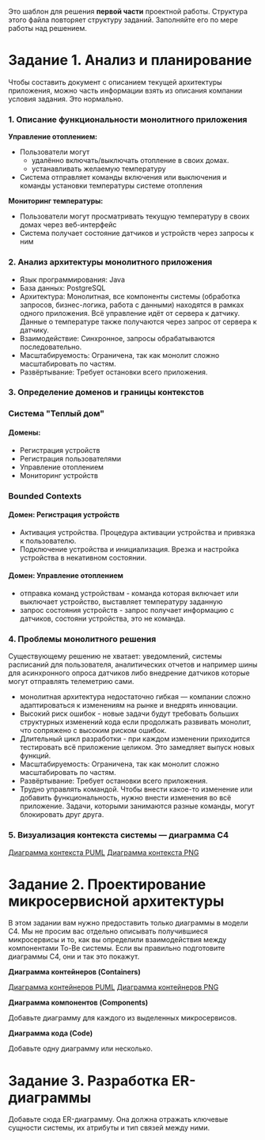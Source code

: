 Это шаблон для решения **первой части** проектной работы. Структура этого файла повторяет структуру заданий. Заполняйте его по мере работы над решением.

# Задание 1. Анализ и планирование

Чтобы составить документ с описанием текущей архитектуры приложения, можно часть информации взять из описания компании условия задания. Это нормально.

### 1. Описание функциональности монолитного приложения

**Управление отоплением:**

- Пользователи могут 
    - удалённо включать/выключать отопление в своих домах.
    - устанавливать желаемую температуру
- Система отправляет команды включения или выключения  и команды установки температуры системе отопления


**Мониторинг температуры:**

- Пользователи могут просматривать текущую температуру в своих домах через веб-интерфейс
- Система получает состояние датчиков и устройств через запросы к ним

### 2. Анализ архитектуры монолитного приложения

 - Язык программирования: Java
 - База данных: PostgreSQL
 - Архитектура: Монолитная, все компоненты системы (обработка запросов, бизнес-логика, работа с данными) находятся в рамках одного приложения. Всё управление идёт от сервера к датчику. Данные о температуре также получаются через запрос от сервера к датчику.
 - Взаимодействие: Синхронное, запросы обрабатываются последовательно.
 - Масштабируемость: Ограничена, так как монолит сложно масштабировать по частям.
 - Развёртывание: Требует остановки всего приложения.


### 3. Определение доменов и границы контекстов
### Система "Теплый дом"
#### Домены:
 - Регистрация устройств
 - Регистрация пользователями
 - Управление отоплением
 - Мониторинг устройств

### Bounded Contexts
#### Домен: Регистрация устройств
 - Активация устройства. Процедура активации устройства и привязка к пользователю.
 - Подключение устройства и инициализация. Врезка и настройка устройства в некативном состоянии.

#### Домен: Управление отоплением
 - отправка команд устройствам - команда которая включает или выключает устройство, выставляет температуру заданную
 - запрос состояния устройств - запрос получает информацию с датчиков, состояни устройства, это не команда.

### **4. Проблемы монолитного решения**
Существующему решению не хватает: уведомлений, системы расписаний для пользователя, аналитических отчетов и например шины для асинхронного опроса датчиков либо внедрение датчиков которые могут отправлять телеметрию сами.

- монолитная архитектура недостаточно гибкая — компании сложно адаптироваться к изменениям на рынке и внедрять инновации.
 - Высокий риск ошибок  - новые задачи будут требовать больших структурных изменений кода если продолжать развивать монолит, что сопряжено с высоким риском ошибок.
 - Длительный цикл разработки - при каждом изменении приходится тестировать всё приложение целиком. Это замедляет выпуск новых функций.
 - Масштабируемость: Ограничена, так как монолит сложно масштабировать по частям.
 - Развёртывание: Требует остановки всего приложения.
 - Трудно управлять командой. Чтобы внести какое-то изменение или добавить функциональность, нужно внести изменения во всё приложение. Задачи, которыми занимаются разные команды, могут блокировать друг друга.

### 5. Визуализация контекста системы — диаграмма С4

[Диаграмма контекста PUML](https://github.com/vbaglay/architecture-sprint-3/blob/sprint_3/task1/diagram-context.puml)
[Диаграмма контекста PNG](https://github.com/vbaglay/architecture-sprint-3/blob/sprint_3/task1/diagram-context.png)

# Задание 2. Проектирование микросервисной архитектуры

В этом задании вам нужно предоставить только диаграммы в модели C4. Мы не просим вас отдельно описывать получившиеся микросервисы и то, как вы определили взаимодействия между компонентами To-Be системы. Если вы правильно подготовите диаграммы C4, они и так это покажут.

**Диаграмма контейнеров (Containers)**

[Диаграмма контейнеров PUML](https://github.com/vbaglay/architecture-sprint-3/blob/sprint_3/task2/diagram2_containers.puml)
[Диаграмма контейнеров PNG](https://github.com/vbaglay/architecture-sprint-3/blob/sprint_3/task2/Container.png)

**Диаграмма компонентов (Components)**

Добавьте диаграмму для каждого из выделенных микросервисов.

**Диаграмма кода (Code)**

Добавьте одну диаграмму или несколько.

# Задание 3. Разработка ER-диаграммы

Добавьте сюда ER-диаграмму. Она должна отражать ключевые сущности системы, их атрибуты и тип связей между ними.
